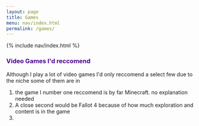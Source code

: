```yaml
---
layout: page
title: Games
menu: nav/index.html
permalink: /games/
---
```

{% include nav/index.html %}


### <font color="4b008e">Video Games I'd reccomend</font>

Although I play a lot of video games I'd only reccomend a select few due to the niche some of them are in


1. the game I number one reccomend is by far Minecraft. no explanation needed
2. A close second would be Fallot 4 because of how much exploration and content is in the game
3. 